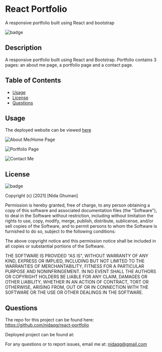 # React Portfolio
A responsive portfolio built using React and bootstrap

![badge](https://img.shields.io/badge/license-MIT-orange)

## Description

A responsive portfolio built using React and Bootstrap. Portfolio contains 3 pages: an about me page, a portfolio page and a contact page.


## Table of Contents

* [Usage](#usage)
* [License](#license)
* [Questions](#questions)


## Usage

The deployed website can be viewed [here]()

![About Me/Home Page](/../images/homepage-demo.png)

![Portfolio Page](/../images/portfolio-demo.png)

![Contact Me](/../images/contact-page-demo.png)

 
## License

![badge](https://img.shields.io/badge/license-MIT-orange)
   
Copyright (c) [2021] [Nida Ghuman]

Permission is hereby granted, free of charge, to any person obtaining a copy
of this software and associated documentation files (the "Software"), to deal
in the Software without restriction, including without limitation the rights
to use, copy, modify, merge, publish, distribute, sublicense, and/or sell
copies of the Software, and to permit persons to whom the Software is
furnished to do so, subject to the following conditions:

The above copyright notice and this permission notice shall be included in all
copies or substantial portions of the Software.

THE SOFTWARE IS PROVIDED "AS IS", WITHOUT WARRANTY OF ANY KIND, EXPRESS OR
IMPLIED, INCLUDING BUT NOT LIMITED TO THE WARRANTIES OF MERCHANTABILITY,
FITNESS FOR A PARTICULAR PURPOSE AND NONINFRINGEMENT. IN NO EVENT SHALL THE
AUTHORS OR COPYRIGHT HOLDERS BE LIABLE FOR ANY CLAIM, DAMAGES OR OTHER
LIABILITY, WHETHER IN AN ACTION OF CONTRACT, TORT OR OTHERWISE, ARISING FROM,
OUT OF OR IN CONNECTION WITH THE SOFTWARE OR THE USE OR OTHER DEALINGS IN THE
SOFTWARE. 

## Questions

The repo for this project can be found here: https://github.com/nidaqg/react-portfolio

Deployed project can be found at: 

For any questions or to report issues, email me at: nidaqg@gmail.com


